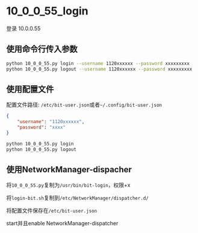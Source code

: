 # 10_0_0_55_login

登录 10.0.0.55

## 使用命令行传入参数

```bash
python 10_0_0_55.py login --username 1120xxxxxx --password xxxxxxxxx
python 10_0_0_55.py logout --username 1120xxxxxx --password xxxxxxxxx
```

## 使用配置文件
配置文件路径: `/etc/bit-user.json`或者`~/.config/bit-user.json`
```json
{
    "username": "1120xxxxxx",
    "password": "xxxx"
}
```
```bash
python 10_0_0_55.py login
python 10_0_0_55.py logout
```

## 使用NetworkManager-dispacher
将`10_0_0_55.py`复制为`/usr/bin/bit-login`，权限+x

将`login-bit.sh`复制到`/etc/NetworkManager/dispatcher.d/`

将配置文件保存在`/etc/bit-user.json`

start并且enable NetworkManager-dispatcher
